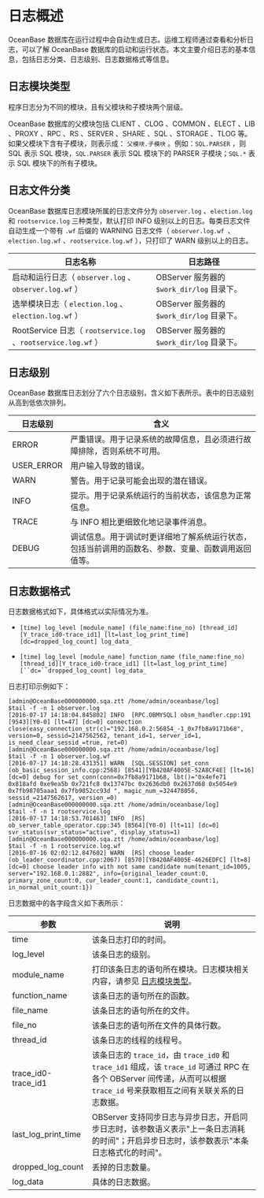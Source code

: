 日志概述 
=========================

OceanBase 数据库在运行过程中会自动生成日志。运维工程师通过查看和分析日志，可以了解 OceanBase 数据库的启动和运行状态。本文主要介绍日志的基本信息，包括日志分类、日志级别、日志数据格式等信息。

日志模块类型 
---------------------------

程序日志分为不同的模块，且有父模块和子模块两个层级。

OceanBase 数据库的父模块包括 CLIENT 、CLOG 、COMMON 、ELECT 、LIB 、PROXY 、RPC 、RS 、SERVER 、SHARE 、SQL 、STORAGE 、TLOG 等。如果父模块下含有子模块，则表示成： `父模块.子模块` 。例如：`SQL.PARSER` ，则 SQL 表示 SQL 模块，`SQL.PARSER` 表示 SQL 模块下的 PARSER 子模块；`SQL.*` 表示 SQL 模块下的所有子模块。

日志文件分类 
---------------------------

OceanBase 数据库日志模块所属的日志文件分为 `observer.log` 、`election.log` 和 `rootservice.log` 三种类型，默认打印 INFO 级别以上的日志。每类日志文件自动生成一个带有 `.wf` 后缀的 WARNING 日志文件（ `observer.log.wf `、`election.log.wf` 、`rootservice.log.wf` ），只打印了 WARN 级别以上的日志。


|                           日志名称                            |                日志路径                |
|-----------------------------------------------------------|------------------------------------|
| 启动和运行日志（ `observer.log` 、`observer.log.wf` ）              | OBServer 服务器的 `$work_dir/log` 目录下。 |
| 选举模块日志（ `election.log` 、`election.log.wf` ）               | OBServer 服务器的 `$work_dir/log` 目录下。 |
| RootService 日志（ `rootservice.log` 、`rootservice.log.wf` ） | OBServer 服务器的 `$work_dir/log` 目录下。 |



日志级别 
-------------------------

OceanBase 数据库日志划分了六个日志级别，含义如下表所示。表中的日志级别从高到低依次排列。


|    日志级别    |                        含义                         |
|------------|---------------------------------------------------|
| ERROR      | 严重错误。用于记录系统的故障信息，且必须进行故障排除，否则系统不可用。               |
| USER_ERROR | 用户输入导致的错误。                                        |
| WARN       | 警告。用于记录可能会出现的潜在错误。                                |
| INFO       | 提示。用于记录系统运行的当前状态，该信息为正常信息。                        |
| TRACE      | 与 INFO 相比更细致化地记录事件消息。                             |
| DEBUG      | 调试信息。用于调试时更详细地了解系统运行状态，包括当前调用的函数名、参数、变量、函数调用返回值等。 |



日志数据格式 
---------------------------

日志数据格式如下，具体格式以实际情况为准。

* `[time] log_level [module_name] (file_name:fine_no) [thread_id][Y_trace_id0-trace_id1] [lt=last_log_print_time] [dc=dropped_log_count] log_data_`

  

* `[time] log_level [module_name] function_name (file_name:fine_no) [thread_id][Y_trace_id0-trace_id1] [lt=last_log_print_time] [``dc=``dropped_log_count] log_data_`

  




日志打印示例如下：

```shell
[admin@OceanBase000000000.sqa.ztt /home/admin/oceanbase/log] 
$tail -f -n 1 observer.log
[2016-07-17 14:18:04.845802] INFO  [RPC.OBMYSQL] obsm_handler.cpp:191 [9543][Y0-0] [lt=47] [dc=0] connection close(easy_connection_str(c)="192.168.0.2:56854_-1_0x7fb8a9171b68", version=0, sessid=2147562562, tenant_id=1, server_id=1, is_need_clear_sessid_=true, ret=0) 
[admin@OceanBase000000000.sqa.ztt /home/admin/oceanbase/log] 
$tail -f -n 1 observer.log.wf
[2016-07-17 14:18:28.431351] WARN  [SQL.SESSION] set_conn (ob_basic_session_info.cpp:2568) [8541][YB420AF4005E-52A8CF4E] [lt=16] [dc=0] debug for set_conn(conn=0x7fb8a9171b68, lbt()="0x4efe71 0x818afd 0xe9ea5b 0x721fc8 0x13747bc 0x2636db0 0x2637d68 0x5054e9 0x7fb98705aaa1 0x7fb9852cc93d ", magic_num_=324478056, sessid_=2147562617, version_=0) 
[admin@OceanBase000000000.sqa.ztt /home/admin/oceanbase/log] 
$tail -f -n 1 rootservice.log
[2016-07-17 14:18:53.701463] INFO  [RS] ob_server_table_operator.cpp:345 [8564][Y0-0] [lt=11] [dc=0] svr_status(svr_status="active", display_status=1) 
[admin@OceanBase000000000.sqa.ztt /home/admin/oceanbase/log] 
$tail -f -n 1 rootservice.log.wf
[2016-07-16 02:02:12.847602] WARN  [RS] choose_leader (ob_leader_coordinator.cpp:2067) [8570][YB420AF4005E-4626EDFC] [lt=8] [dc=0] choose leader info with not same candidate num(tenant_id=1005, server="192.168.0.1:2882", info={original_leader_count:0, primary_zone_count:0, cur_leader_count:1, candidate_count:1, in_normal_unit_count:1})
```



日志数据中的各字段含义如下表所示：


|         参数          |                                                             说明                                                              |
|---------------------|-----------------------------------------------------------------------------------------------------------------------------|
| time                | 该条日志打印的时间。                                                                                                                  |
| log_level           | 该条日志的级别。                                                                                                                    |
| module_name         | 打印该条日志的语句所在模块。日志模块相关内容，请参见 [日志模块类型](#section-g91-698-082)。                                                  |
| function_name       | 该条日志的语句所在的函数。                                                                                                               |
| file_name           | 该条日志的语句所在的文件。                                                                                                               |
| file_no             | 该条日志的语句所在文件的具体行数。                                                                                                           |
| thread_id           | 该条日志的线程的线程号。                                                                                                                |
| trace_id0-trace_id1 | 该条日志的 `trace_id`，由 `trace_id0` 和 `trace_id1` 组成，该 `trace_id` 可通过 RPC 在各个 OBServer 间传递，从而可以根据 `trace_id` 号来获取相互之间有关联关系的日志数据。 |
| last_log_print_time | OBServer 支持同步日志与异步日志，开启同步日志时，该参数语义表示"上一条日志消耗的时间"；开启异步日志时，该参数表示"本条日志格式化的时间"。                                                 |
| dropped_log_count   | 丢掉的日志数量。                                                                                                                    |
| log_data            | 具体的日志数据。                                                                                                                    |


